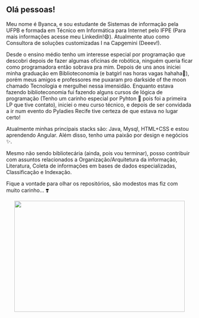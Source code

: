 ## Olá pessoas!

Meu nome é Byanca, e sou estudante de Sistemas de informação pela UFPB e formada em Técnico em Informática para Internet pelo IFPE (Para mais informações acesse meu Linkedin!😄). Atualmente atuo como Consultora de soluções customizadas I na Capgemini (Deeev!).

Desde o ensino médio tenho um interesse especial por programação que descobri depois de fazer algumas oficinas de robótica, ninguém queria ficar como programadora então sobrava pra mim. Depois de uns anos iniciei minha graduação em Biblioteconomia (e batgirl nas horas vagas hahaha🦇), porém meus amigos e professores me puxaram pro darkside of the moon chamado Tecnologia e mergulhei nessa imensidão. Enquanto estava fazendo biblioteconomia fui fazendo alguns cursos de lógica de programação (Tenho um carinho especial por Pyhton 🐍 pois foi a primeira LP que tive contato), iniciei o meu curso técnico, e depois de ser convidada a ir num evento do Pyladies Recife tive certeza de que estava no lugar certo!

Atualmente minhas principais stacks são: Java, Mysql, HTML+CSS e estou aprendendo Angular. Além disso, tenho uma paixão por design e negócios ✨.

Mesmo não sendo bibliotecária (ainda, pois vou terminar), posso contribuir com assuntos relacionados a Organização/Arquitetura da informação, Literatura, Coleta de informações em bases de dados especializadas, Classificação e Indexação.

Fique a vontade para olhar os repositórios, são modestos mas fiz com muito carinho... ❣️
<p align="center">
  <img width="460" height="300" src="https://media4.giphy.com/media/yALcFbrKshfoY/giphy.gif?cid=ecf05e474hpg5cp3gfrjkta8jcefk57xjx4eq1fvsb8d5xnv&rid=giphy.gif&ct=g">
</p>
